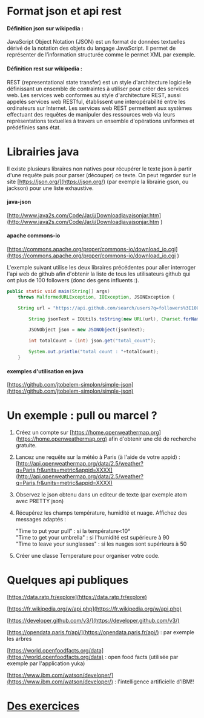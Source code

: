 # Format json et api rest

#### Définition json sur wikipedia :

JavaScript Object Notation (JSON) est un format de données textuelles dérivé de la notation des objets du langage JavaScript. Il permet de représenter de l’information structurée comme le permet XML par exemple.


#### Définition rest sur wikipedia :


REST (representational state transfer) est un style d'architecture logicielle définissant un ensemble de contraintes à utiliser pour créer des services web. Les services web conformes au style d'architecture REST, aussi appelés services web RESTful, établissent une interopérabilité entre les ordinateurs sur Internet. Les services web REST permettent aux systèmes effectuant des requêtes de manipuler des ressources web via leurs représentations textuelles à travers un ensemble d'opérations uniformes et prédéfinies sans état.


# Librairies java

Il existe plusieurs libraires non natives pour récupérer le texte json à partir d'une requête puis pour parser (découper) ce texte. On peut regarder sur le site [https://json.org/](https://json.org/) (par exemple la librairie gson, ou jackson) pour une liste exhaustive.

#### java-json
[http://www.java2s.com/Code/Jar/j/Downloadjavajsonjar.htm](http://www.java2s.com/Code/Jar/j/Downloadjavajsonjar.htm
)

#### apache commons-io
[https://commons.apache.org/proper/commons-io/download_io.cgi](https://commons.apache.org/proper/commons-io/download_io.cgi
)

L'exemple suivant utilise les deux libraires précédentes pour aller interroger l'api web de github afin d'obtenir la liste de tous les utilisateurs github qui ont plus de 100 followers (donc des gens influents :).

```java
public static void main(String[] args)
    throws MalformedURLException, IOException, JSONException {

    String url = "https://api.github.com/search/users?q=followers%3E100"; // plus de 100 followers

		String jsonText = IOUtils.toString(new URL(url), Charset.forName("UTF-8"));

		JSONObject json = new JSONObject(jsonText);

		int totalCount = (int) json.get("total_count");

		System.out.println("total count : "+totalCount);
	}
```
#### exemples d'utilisation en java
[https://github.com/jtobelem-simplon/simple-json](https://github.com/jtobelem-simplon/simple-json)

# Un exemple : pull ou marcel ?

1. Créez un compte sur [https://home.openweathermap.org](https://home.openweathermap.org) afin d'obtenir une clé de recherche gratuite.
2. Lancez une requête sur la météo à Paris (à l'aide de votre appid) :
[http://api.openweathermap.org/data/2.5/weather?q=Paris,fr&units=metric&appid=XXXX](http://api.openweathermap.org/data/2.5/weather?q=Paris,fr&units=metric&appid=XXXX)
3. Observez le json obtenu dans un editeur de texte (par exemple atom avec PRETTY json)
4. Récupérez les champs température, humidité et nuage. Affichez des messages adaptés :

    "Time to put your pull" : si la température<10°   
    "Time to get your umbrella" : si l'humidité est supérieure à 90   
    "Time to leave your sunglasses" : si les nuages sont supérieurs à 50   

5. Créer une classe Temperature pour organiser votre code.

# Quelques api publiques

[https://data.ratp.fr/explore](https://data.ratp.fr/explore)

[https://fr.wikipedia.org/w/api.php](https://fr.wikipedia.org/w/api.php)

[https://developer.github.com/v3/](https://developer.github.com/v3/)

[https://opendata.paris.fr/api/](https://opendata.paris.fr/api/) : par exemple les arbres

[https://world.openfoodfacts.org/data](https://world.openfoodfacts.org/data) : open food facts (utilisée par exemple par l'application yuka)

[https://www.ibm.com/watson/developer/](https://www.ibm.com/watson/developer/) : l'intelligence artificielle d'IBM!!

# [Des exercices](./tp.md)
